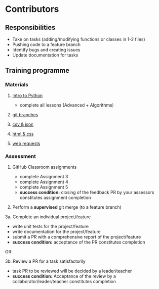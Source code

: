 # Contributors

## Responsibilities

- Take on tasks (adding/modifying functions or classes in 1-2 files)
- Pushing code to a feature branch
- Identify bugs and creating issues
- Update documentation for tasks

## Training programme

### Materials

1. [Intro to Python](https://github.com/nyjc-computing/intro-to-python)
   - complete all lessons (Advanced + Algorithms)

2. [git branches]()

3. [csv & json]()

4. [html & css]()

5. [web requests]()

### Assessment

1. GitHub Classroom assignments
   - complete Assignment 3
   - complete Assignment 4
   - complete Assignment 5
   - **success condition:** closing of the feedback PR by your assessors constitutes assignment completion

2. Perform a **supervised** git merge (to a feature branch)

3a. Complete an individual project/feature
   - write unit tests for the project/feature
   - write documentation for the project/feature
   - submit a PR with a comprehensive report of the project/feature
   - **success condition:** acceptance of the PR constitutes completion

OR

3b. Review a PR for a task satisfactorily
   - task PR to be reviewed will be decided by a leader/teacher
   - **success condition:** Acceptance of the review by a collaborator/leader/teacher constitutes completion
